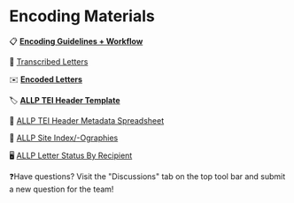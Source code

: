 # Encoding Materials

:clipboard: **[Encoding Guidelines + Workflow](https://docs.google.com/document/d/1Ri5nACf6KXybtMZ2_WnM9lDVziIWZpvFbhiCA0OX6ho/edit?tab=t.0)**

💌 [Transcribed Letters](https://www.dropbox.com/scl/fo/e497t2yj85jho7oqger5g/ANNM4BVy8lo2tfOEgvzmpLU?rlkey=u0l967w9n005ln00nldajo4h5&e=1&dl=0)

:envelope: **[Encoded Letters](https://github.com/MelissaBradshaw/ALLP/tree/master/encoding/letters)**

:label: **[ALLP TEI Header Template](https://github.com/MelissaBradshaw/ALLP/blob/master/encoding/ALLP_Header_Template.xml)**

📓 [ALLP TEI Header Metadata Spreadsheet](https://docs.google.com/spreadsheets/d/1BxlJpIpncYI-PHoJ5uh6iqoikZLBW-JG2VWUjKCkFp8/edit#gid=288086418)

📑 [ALLP Site Index/-Ographies](https://docs.google.com/spreadsheets/d/1rEoXpOInaGy10lafFUBpuPteD76ZmhdpADFOtIoyk-M/edit?gid=1217814409#gid=1217814409)

🖥️ [ALLP Letter Status By Recipient](https://docs.google.com/spreadsheets/d/1PYZDkiPysHUCiRozozSUqGhDpylTq_Mc2jDlCfEcLEI/edit?gid=0#gid=0)

❓Have questions? Visit the "Discussions" tab on the top tool bar and submit a new question for the team!
